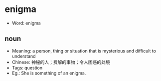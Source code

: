 # enigma

- Word: enigma

## noun

- Meaning: a person, thing or situation that is mysterious and difficult to understand
- Chinese: 神秘的人；费解的事物；令人困惑的处境
- Tags: question
- Eg.: She is something of an enigma.


